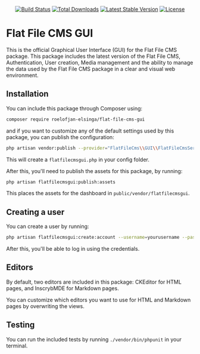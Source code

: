 <p align="center">
<a href="https://travis-ci.com/roelofjan-elsinga/flat-file-cms-gui"><img src="https://travis-ci.com/roelofjan-elsinga/flat-file-cms-gui.svg" alt="Build Status"></a>
<a href="https://packagist.org/packages/roelofjan-elsinga/flat-file-cms-gui"><img src="https://poser.pugx.org/roelofjan-elsinga/flat-file-cms-gui/downloads" alt="Total Downloads"></a>
<a href="https://packagist.org/packages/roelofjan-elsinga/flat-file-cms-gui"><img src="https://poser.pugx.org/roelofjan-elsinga/flat-file-cms-gui/v/stable" alt="Latest Stable Version"></a>
<a href="https://packagist.org/packages/roelofjan-elsinga/flat-file-cms-gui"><img src="https://poser.pugx.org/roelofjan-elsinga/flat-file-cms-gui/license" alt="License"></a>
</p>

# Flat File CMS GUI

This is the official Graphical User Interface (GUI) for the Flat File CMS package. 
This package includes the latest version of the Flat File CMS, Authentication, User creation, 
Media management and the ability to manage the data used by the Flat File CMS package in a clear 
and visual web environment.

## Installation

You can include this package through Composer using:

```bash
composer require roelofjan-elsinga/flat-file-cms-gui
```

and if you want to customize any of the default settings used by this package, you can publish the configuration: 

```bash
php artisan vendor:publish --provider="FlatFileCms\\GUI\\FlatFileCmsServiceProvider"
```

This will create a ``flatfilecmsgui.php`` in your config folder.

After this, you'll need to publish the assets for this package, by running:

```bash
php artisan flatfilecmsgui:publish:assets
```

This places the assets for the dashboard in ``public/vendor/flatfilecmsgui``.

## Creating a user

You can create a user by running:

```bash
php artisan flatfilecmsgui:create:account --username=yourusername --password=yourpassword
```

After this, you'll be able to log in using the credentials.

## Editors

By default, two editors are included in this package: CKEditor for HTML pages, and InscrybMDE for Markdown pages.

You can customize which editors you want to use for HTML and Markdown pages by overwriting the views.

## Testing

You can run the included tests by running ``./vendor/bin/phpunit`` in your terminal.